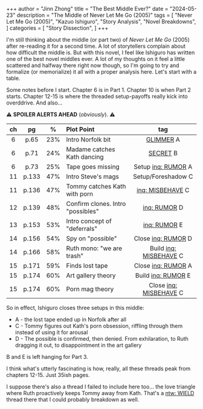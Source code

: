 +++
author = "Jinn Zhong"
title = "The Best Middle Ever?"
date = "2024-05-23"
description = "The Middle of Never Let Me Go (2005)"
tags = [
    "Never Let Me Go (2005)",
    "Kazuo Ishiguro",
    "Story Analysis",
    "Novel Breakdowns",
]
categories = [
    "Story Dissection",
]
+++

I'm still thinking about the middle (or part two) of _Never Let Me Go_ (2005) after re-reading it for a second time. A lot of storytellers complain about how difficult the middle is. But with this novel, I feel like Ishiguro has written one of the best novel middles ever. A lot of my thoughts on it feel a little scattered and halfway there right now though, so I'm going to try and formalize (or memorialize) it all with a proper analysis here. Let's start with a table.

Some notes before I start. Chapter 6 is in Part 1. Chapter 10 is when Part 2 starts. Chapter 12-15 is where the threaded setup-payoffs really kick into overddrive. And also...

:warning: **SPOILER ALERTS AHEAD** (_obviously_). :warning:

|ch|pg|%| Plot Point | tag |
|:---:|:---:|:---:|:---|:---:|
|6|p.65|23%| Intro Norfolk bit | [GLIMMER](https://journal.jinnzhong.com/tags/dsr-glimmer/) A |
|6|p.71|24%| Madame catches Kath dancing | [SECRET](https://journal.jinnzhong.com/tags/dsr-secret/) B |
|6|p.73|25%| Tape goes missing | Setup [inq: RUMOR](https://journal.jinnzhong.com/tags/inq-rumor/) A |
|11|p.133|47%| Intro Steve's mags | Setup/Foreshadow C |
|11|p.136|47%| Tommy catches Kath with porn | [inq: MISBEHAVE](https://journal.jinnzhong.com/tags/inq-misbehave/) C |
|12|p.139|48%| Confirm clones. Intro "possibles" | [inq: RUMOR](https://journal.jinnzhong.com/tags/inq-rumor/) D |
|13|p.153|53%| Intro concept of "deferrals" | [inq: RUMOR](https://journal.jinnzhong.com/tags/inq-rumor/) E |
|14|p.156|54%| Spy on "possible" | Close [inq: RUMOR](https://journal.jinnzhong.com/tags/inq-rumor/) D |
|14|p.166|58%| Ruth mono: "we are trash" | Build [inq: MISBEHAVE](https://journal.jinnzhong.com/tags/inq-misbehave/) C |
|15|p.171|59%| Finds lost tape | Close [inq: RUMOR](https://journal.jinnzhong.com/tags/inq-rumor/) A | 
|15|p.174|60%| Art gallery theory | Build [inq: RUMOR](https://journal.jinnzhong.com/tags/inq-rumor/) E |
|15|p.174|60%| Porn mag theory | Close [inq: MISBEHAVE](https://journal.jinnzhong.com/tags/inq-misbehave/) C |

So in effect, Ishiguro closes three setups in this middle: 
* A - the lost tape ended up in Norfolk after all
* C - Tommy figures out Kath's porn obsession, riffling through them instead of using it for arousal
* D - The possible is confirmed, then denied. From exhilaration, to Ruth dragging it out, to disappointment in the art gallery

B and E is left hanging for Part 3.

I think what's utterly fascinating is how, really, all these threads peak from chapters 12-15. Just 35ish pages.

I suppose there's also a thread I failed to include here too... the love triangle where Ruth proactively keeps Tommy away from Kath. That's a [ntw: WIELD](https://journal.jinnzhong.com/tags/ntw-wield/) thread there that I could probably breakdown as well.


